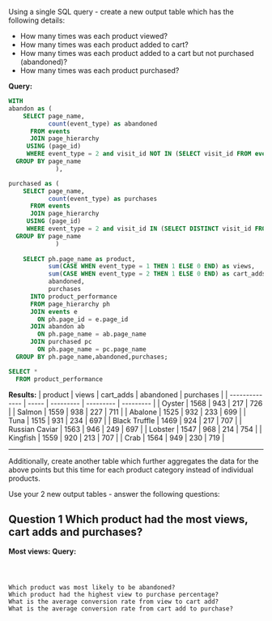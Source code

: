 Using a single SQL query - create a new output table which has the following details:

* How many times was each product viewed?
* How many times was each product added to cart?
* How many times was each product added to a cart but not purchased (abandoned)?
* How many times was each product purchased?

**Query:**
```sql
WITH 
abandon as (
    SELECT page_name,
           count(event_type) as abandoned
      FROM events
      JOIN page_hierarchy
     USING (page_id)
     WHERE event_type = 2 and visit_id NOT IN (SELECT visit_id FROM events where event_type =3)
  GROUP BY page_name 
             ),

purchased as (
    SELECT page_name,
           count(event_type) as purchases
      FROM events
      JOIN page_hierarchy
     USING (page_id)
     WHERE event_type = 2 and visit_id IN (SELECT DISTINCT visit_id FROM events WHERE event_type =3)
  GROUP BY page_name
             )
	
    SELECT ph.page_name as product,
           sum(CASE WHEN event_type = 1 THEN 1 ELSE 0 END) as views,
           sum(CASE WHEN event_type = 2 THEN 1 ELSE 0 END) as cart_adds,
           abandoned,
           purchases
      INTO product_performance
      FROM page_hierarchy ph
      JOIN events e
        ON ph.page_id = e.page_id
      JOIN abandon ab
        ON ph.page_name = ab.page_name 
      JOIN purchased pc
        ON ph.page_name = pc.page_name 
  GROUP BY ph.page_name,abandoned,purchases;
```

```sql
SELECT *
  FROM product_performance
```

**Results:**
| product        | views | cart_adds | abandoned | purchases |
| -------------- | ----- | --------- | --------- | --------- |
| Oyster         | 1568  | 943       | 217       | 726       |
| Salmon         | 1559  | 938       | 227       | 711       |
| Abalone        | 1525  | 932       | 233       | 699       |
| Tuna           | 1515  | 931       | 234       | 697       |
| Black Truffle  | 1469  | 924       | 217       | 707       |
| Russian Caviar | 1563  | 946       | 249       | 697       |
| Lobster        | 1547  | 968       | 214       | 754       |
| Kingfish       | 1559  | 920       | 213       | 707       |
| Crab           | 1564  | 949       | 230       | 719       |

------------------------------------------

Additionally, create another table which further aggregates the data for the above points but this time for each product category instead of individual products.

Use your 2 new output tables - answer the following questions:

**Question 1**
Which product had the most views, cart adds and purchases?
-----
**Most views:**
**Query:**
```



Which product was most likely to be abandoned?
Which product had the highest view to purchase percentage?
What is the average conversion rate from view to cart add?
What is the average conversion rate from cart add to purchase?




